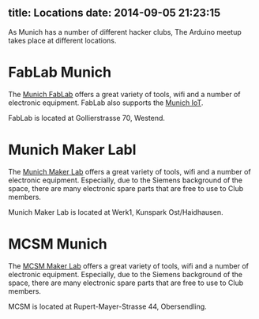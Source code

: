 title: Locations
date: 2014-09-05 21:23:15
---

As Munich has a number of different hacker clubs, The Arduino meetup takes place at different locations.

# FabLab Munich

The [Munich FabLab](http://www.fablab-muenchen.de/) offers a great variety of tools, wifi and a number of electronic equipment. FabLab also supports the [Munich IoT](http://www.meetup.com/IoTMunich/).

FabLab is located at Gollierstrasse 70, Westend.

# Munich Maker Labl

The [Munich Maker Lab](https://munichmakerlab.de/) offers a great variety of tools, wifi and a number of electronic equipment. Especially, due to the Siemens background of the space, there are many electronic spare parts that are free to use to Club members.

Munich Maker Lab is located at Werk1, Kunspark Ost/Haidhausen.

# MCSM Munich

The [MCSM Maker Lab](http://mcsm.divshot.io) offers a great variety of tools, wifi and a number of electronic equipment. Especially, due to the Siemens background of the space, there are many electronic spare parts that are free to use to Club members.

MCSM is located at Rupert-Mayer-Strasse 44, Obersendling.
